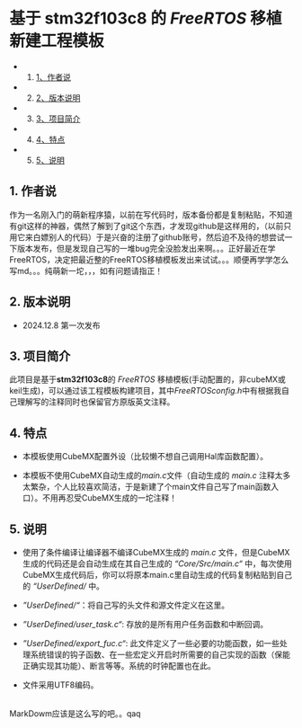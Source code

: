 # 基于 **stm32f103c8** 的 *FreeRTOS* 移植新建工程模板
<!-- vscode-markdown-toc -->
* 1. [1、作者说](#)
* 2. [2、版本说明](#-1)
* 3. [3、项目简介](#-1)
* 4. [4、特点](#-1)
* 5. [5、说明](#-1)

<!-- vscode-markdown-toc-config
	numbering=true
	autoSave=true
	/vscode-markdown-toc-config -->
<!-- /vscode-markdown-toc -->


##  1. <a name=''></a>作者说

作为一名刚入门的萌新程序猿，以前在写代码时，版本备份都是复制粘贴，不知道有git这样的神器，偶然了解到了git这个东西，才发现github是这样用的，（以前只用它来白嫖别人的代码）于是兴奋的注册了github账号，然后迫不及待的想尝试一下版本发布，但是发现自己写的一堆bug完全没脸发出来啊。。。正好最近在学FreeRTOS，决定把最近整的FreeRTOS移植模板发出来试试。。。顺便再学学怎么写md。。。纯萌新一坨，，，如有问题请指正！

##  2. <a name='-1'></a>版本说明

- 2024.12.8 第一次发布

##  3. <a name='-1'></a>项目简介

此项目是基于**stm32f103c8**的 *FreeRTOS* 移植模板(手动配置的，非cubeMX或keil生成)，可以通过该工程模板构建项目，其中*FreeRTOSconfig.h*中有根据我自己理解写的注释同时也保留官方原版英文注释。

##  4. <a name='-1'></a>特点

- 本模板使用CubeMX配置外设（比较懒不想自己调用Hal库函数配置）。

- 本模板不使用CubeMX自动生成的*main.c*文件（自动生成的 *main.c* 注释太多太繁杂，个人比较喜欢简洁，于是新建了个main文件自己写了main函数入口）。不用再忍受CubeMX生成的一坨注释！

##  5. <a name='-1'></a>说明

- 使用了条件编译让编译器不编译CubeMX生成的 *main.c* 文件，但是CubeMX生成的代码还是会自动生成在其自己生成的 *“Core/Src/main.c“* 中，每次使用CubeMX生成代码后，你可以将原本main.c里自动生成的代码复制粘贴到自己的 *“UserDefined/* 中。

- *”UserDefined/“*：将自己写的头文件和源文件定义在这里。

- *”UserDefined/user_task.c“*: 存放的是所有用户任务函数和中断回调。

- *”UserDefined/export_fuc.c“*: 此文件定义了一些必要的功能函数，如一些处理系统错误的钩子函数、在一些宏定义开启时所需要的自己实现的函数（保能正确实现其功能）、断言等等。系统的时钟配置也在此。
- 文件采用UTF8编码。

<br>MarkDowm应该是这么写的吧。。qaq
